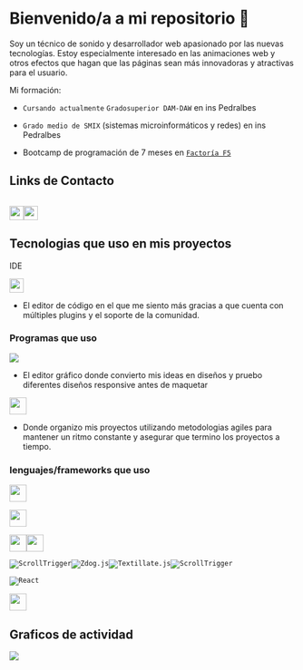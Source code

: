 # Bienvenido/a a mi repositorio 👋

Soy un técnico de sonido y desarrollador web apasionado por las nuevas tecnologías. Estoy especialmente interesado en las animaciones web y otros efectos que hagan que las páginas sean más innovadoras y atractivas para el usuario.

Mi formación:

- `Cursando actualmente` `Gradosuperior DAM-DAW` en ins Pedralbes 

- `Grado medio de SMIX` (sistemas microinformáticos y redes) en ins Pedralbes

- Bootcamp de programación de 7 meses en <a href="https://factoriaf5.org/">`Factoría F5`</a>

## Links de Contacto
<!-- link a correo -->
<code> <a href="mailto:a2carcruzinfo@gmail.com"><img height="25" src="https://img.shields.io/badge/Gmail-D14836?style=for-the-badge&logo=gmail&logoColor=white"></a></code><code><a a href="https://www.linkedin.com/in/carlos-cruz-valencia-564514162/"><img height="25" src="https://img.shields.io/badge/LinkedIn-0077B5?style=for-the-badge&logo=linkedin&logoColor=white"></a></code>

## Tecnologias que uso en mis proyectos
IDE
<!-- visual studio code -->
<code><img height="25" src="https://img.shields.io/badge/Visual_Studio_Code-0078D4?style=for-the-badge&logo=visual%20studio%20code&logoColor=white"></code> 

- El editor de código en el que me siento más gracias a que cuenta con múltiples plugins y el soporte de la comunidad.

### Programas que uso

<code><img src="https://img.shields.io/badge/Figma-F24E1E?style=for-the-badge&logo=figma&logoColor=white"></code>
- El editor gráfico donde convierto mis ideas en diseños y pruebo diferentes diseños responsive antes de maquetar

<code><img height="30" src="https://img.shields.io/badge/Trello-0052CC?style=for-the-badge&logo=trello&logoColor=white"></code>

- Donde organizo mis proyectos utilizando metodologias agiles para mantener un ritmo constante y asegurar que termino los proyectos a tiempo.

### lenguajes/frameworks que uso

<code><img height="30" src="https://img.shields.io/badge/Bootstrap-563D7C?style=for-the-badge&logo=bootstrap&logoColor=white"></code>

<code><img height="30" src="https://img.shields.io/badge/HTML5-E34F26?style=for-the-badge&logo=html5&logoColor=white"></code>

<code><img height="30" src="https://img.shields.io/badge/CSS3-1572B6?style=for-the-badge&logo=css3&logoColor=white"></code><code><img height="30" src="https://img.shields.io/badge/Sass-CC6699?style=for-the-badge&logo=sass&logoColor=white"></code>

<code>![ScrollTrigger](https://img.shields.io/badge/javascript.js-gray?style=for-the-badge&logo=javascript)</code><code>![Zdog.js](https://img.shields.io/badge/Zdog.js-gray?style=for-the-badge&logo=javascript&logoColor=F7DF1E)</code><code>![Textillate.js](https://img.shields.io/badge/Textillate.js-gray?style=for-the-badge&logo=javascript)</code><code>![ScrollTrigger](https://img.shields.io/badge/ScrollTrigger.js-gray?style=for-the-badge&logo=javascript)</code>

<code>![React](https://img.shields.io/badge/React-61DAFB?style=for-the-badge&logo=react&logoColor=white)
</code>

<code><img height="30" src="https://img.shields.io/badge/Python-3776AB?style=for-the-badge&logo=python&logoColor=white"></code><!-- sass -->

## Graficos de actividad
<img src="https://wakatime.com/share/@carlos_cruzvalencia/bfcfa451-813c-4d78-9a27-c05543a60bd4.svg" ></img>
